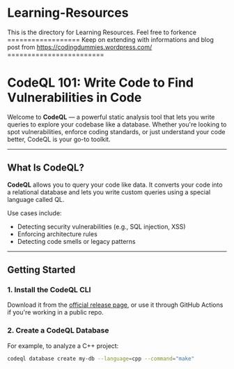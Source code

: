 # Learning-Resources
This is the directory for Learning Resources. Feel free to forkence
================== Keep on extending with informations and blog post from  https://codingdummies.wordpress.com/ ========================

# CodeQL 101: Write Code to Find Vulnerabilities in Code

Welcome to **CodeQL** — a powerful static analysis tool that lets you write queries to explore your codebase like a database. Whether you're looking to spot vulnerabilities, enforce coding standards, or just understand your code better, CodeQL is your go-to toolkit.

---

## What Is CodeQL?

**CodeQL** allows you to query your code like data. It converts your code into a relational database and lets you write custom queries using a special language called QL.

Use cases include:

- Detecting security vulnerabilities (e.g., SQL injection, XSS)
- Enforcing architecture rules
- Detecting code smells or legacy patterns

---

## Getting Started

### 1. Install the CodeQL CLI

Download it from the [official release page](https://github.com/github/codeql-cli-binaries/releases), or use it through GitHub Actions if you're working in a public repo.

### 2. Create a CodeQL Database

For example, to analyze a C++ project:

```bash
codeql database create my-db --language=cpp --command="make"

